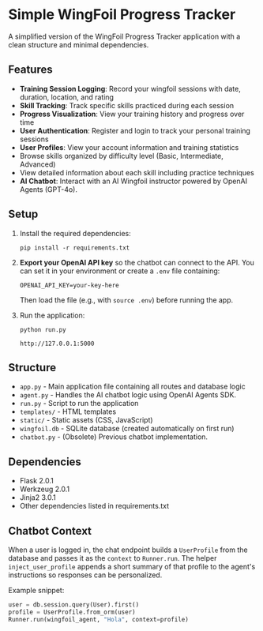 # Simple WingFoil Progress Tracker

A simplified version of the WingFoil Progress Tracker application with a clean structure and minimal dependencies.

## Features

- **Training Session Logging**: Record your wingfoil sessions with date, duration, location, and rating
- **Skill Tracking**: Track specific skills practiced during each session
- **Progress Visualization**: View your training history and progress over time
- **User Authentication**: Register and login to track your personal training sessions
- **User Profiles**: View your account information and training statistics
- Browse skills organized by difficulty level (Basic, Intermediate, Advanced)
- View detailed information about each skill including practice techniques
- **AI Chatbot**: Interact with an AI Wingfoil instructor powered by OpenAI Agents (GPT-4o).

## Setup

1. Install the required dependencies:
   ```
   pip install -r requirements.txt
   ```

2. **Export your OpenAI API key** so the chatbot can connect to the API. You can
   set it in your environment or create a `.env` file containing:
   ```
   OPENAI_API_KEY=your-key-here
   ```
   Then load the file (e.g., with `source .env`) before running the app.

3. Run the application:
   ```
   python run.py
   ```

   ```
   http://127.0.0.1:5000
   ```

## Structure

- `app.py` - Main application file containing all routes and database logic
- `agent.py` - Handles the AI chatbot logic using OpenAI Agents SDK.
- `run.py` - Script to run the application
- `templates/` - HTML templates
- `static/` - Static assets (CSS, JavaScript)
- `wingfoil.db` - SQLite database (created automatically on first run)
- `chatbot.py` - (Obsolete) Previous chatbot implementation.

## Dependencies

- Flask 2.0.1
- Werkzeug 2.0.1
- Jinja2 3.0.1
- Other dependencies listed in requirements.txt

## Chatbot Context

When a user is logged in, the chat endpoint builds a `UserProfile` from the
database and passes it as the `context` to `Runner.run`. The helper
`inject_user_profile` appends a short summary of that profile to the agent's
instructions so responses can be personalized.

Example snippet:

```python
user = db.session.query(User).first()
profile = UserProfile.from_orm(user)
Runner.run(wingfoil_agent, "Hola", context=profile)
```


